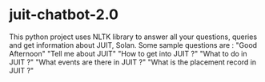 # juit-chatbot-2.0
This python project uses NLTK library to answer all your questions, queries and get information about JUIT, Solan. Some sample questions are : "Good Afternoon" "Tell me about JUIT" "How to get into JUIT ?" "What to do in JUIT ?" "What events are there in JUIT ?" "What is the placement record in JUIT ?"
